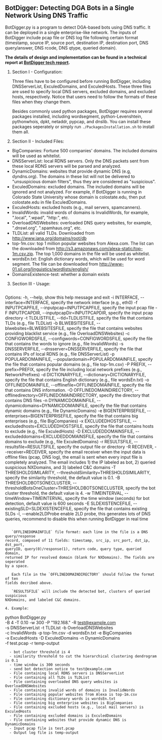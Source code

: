 
## BotDigger: Detecting DGA Bots in a Single Network Using DNS Traffic
BotDigger.py is a program to detect DGA-based bots using DNS traffic. It can be
deployed in a single enterprise-like network. The inputs of BotDigger include
pcap file or DNS log file following certain format (timestamp, source IP,
source port, destination IP, destination port, DNS query/answer, DNS rcode, DNS
qtype, queried domain).

**The details of design and implementation can be found in a technical report
at [BotDigger tech report](http://www.cs.colostate.edu/~hanzhang/papers/BotDigger-techReport.pdf).**

1. Section I - Configuration:

   Three files have to be configured before running BotDigger, including
DNSServerList, ExculedDomains, and ExculedHosts. These three files are used to
specify local DNS servers, excluded domains, and excluded hosts, respectively.
Notice that users need to follow the formats of these files when they change
them.

   Besides commonly used python packages, BotDigger requires several packages
installed, including wordsegment, python-Levenshtein, pythonwhois, dpkt,
netaddr, pypcap, and dnslib. You can install these packages seperately or
simply run `./PackagesInstallation.sh` to install them all.

2. Section II - Included Files:
  * BigCompanies: Fortune 500 companies' domains. The included domains will be used as whitelist.
  * DNSServerList: local RDNS servers. Only the DNS packets sent from these local RDNS servers will be parsed and analyzed.
  * DynamicDomains: websites that provide dynamic DNS (e.g, dyndns.org). The domains in these list will not be delivered to "unsuspicious domain filters", thus they are considered as "suspicious".
  * ExculedDomains: excluded domains. The included domains will be ignored and not analyzed. For example, if BotDigger is running in Colorado State University whose domain is colostate.edu, then put colostate.edu in file ExculedDomains.
  * ExculedHosts: excluded hosts (e.g., mail servers, spamcanners).
  * InvalidWords: invalid words of domains is InvalidWords, for example, ".local", ".wpad", "http:", etc.
  * OverloadDNSWebsites: overloaded DNS query websites, for example, ".dnswl.org", ".spamhaus.org", etc.
  * TLDList: all valid TLDs. Downloaded from http://www.iana.org/domains/root/db
  * top-1m.csv: top 1 million popular websites from Alexa.com. The list can the downloaded from http://s3.amazonaws.com/alexa-static/top-1m.csv.zip. The top 1,000 domains in the file will be used as whitelist.
  * wordsEn.txt: English dictionary words, which will be used for word segment. The file can be downloaded from http://www-01.sil.org/linguistics/wordlists/english/
  * DomainsExistence-test: whether a domain exists

3. Section III - Usage:

   ```
Options:
  -h, --help, show this help message and exit
  -i INTERFACE, --interface=INTERFACE,
            specify the network interface (e.g., eth0)
  -f INPUTPCAPFILE, --inputpcap=INPUTPCAPFILE,
            specify the input pcap file
  -F INPUTPCAPDIR, --inputpcapDir=INPUTPCAPDIR,
            specify the input pcap directory
  -t TLDLISTFILE, --tld=TLDLISTFILE,
            specify the file that contains TLDs (e.g., file TLDList)
  -b BLWEBSITESFILE, --blwebsites=BLWEBSITESFILE,
            specify the file that contains websites providing blacklist service
            (e.g., file OverloadDNSWebsites)
  -c CONFIGWORDSFILE, --configwords=CONFIGWORDSFILE,
            specify the file that contains the words to ignore (e.g., file InvalidWords)
  -s DNSSERVERFILE, --dnsserver=DNSSERVERFILE,
            specify the file that contains IPs of local RDNS (e.g., file DNSServerList)
  -p POPULARDOMAINFILE, --populardomain=POPULARDOMAINFILE,
            specify the file that contains popular domains (e.g., file top-1m.csv)
  -P PREFIX, --prefix=PREFIX,
            specify the file including local network prefixes (e.g., NetworkPrefixes)
  -d DICTIONARYFILE, --dictionary=DICTIONARYFILE,
            specify the file that contains English dictionary (e.g., file wordsEn.txt)
  -o OFFLINEDOMAINFILE, --offlinefile=OFFLINEDOMAINFILE,
            specify the file that contains DNS information.
  -O OFFLINEDOMAINDIRECTORY, --offlinedirectory=OFFLINEDOMAINDIRECTORY,
            specify the directory that contains DNS files
  -n DYNAMICDOMAINFILE, --dynamicdomains=DYNAMICDOMAINFILE,
            specify the file that contains dynamic domains (e.g., file DynamicDomains)
  -e BIGENTERPRISEFILE, --enterprises=BIGENTERPRISEFILE,
            specify the file that contains big enterprises (e.g., file BigCompanies)
  -x EXCLUDEDHOSTSFILE, --excludedhosts=EXCLUDEDHOSTSFILE,
            specify the file that contains hosts to exclude (e.g., file ExculedHosts)
  -D EXCLUDEDDOMAINSFILE, --excludeddomains=EXCLUDEDDOMAINSFILE,
            specify the file that contains domains to exclude (e.g., file ExculedDomains)
  -r RESULTSFILE, --resultsfile=RESULTSFILE,
            specify the output file or directory
  -R RECEIVER, --receiver=RECEIVER,
            specify the email receiver when the input data is offline files
            (pcap, DNS log), the email is sent when every input file is completely
            analyzed. The email includes 1) the IP labeled as bot, 2) queried suspicious
            NXDomains, and 3) labeled C&C domains
  -T THRESHOLDSIMILARITY, --thresholdSimilarity=THRESHOLDSIMILARITY,
            specify the similarity threshold, the default value is 0.1.
  -B THRESHOLDBOTSONECLUSTER, --thresholdBotsOneCluster=THRESHOLDBOTSONECLUSTER,
            specify the bot cluster threshold, the default value is 4.
  -w TIMEINTERVAL, --timeWindow=TIMEINTERVAL,
            specify the time window (seconds) for bot detection, default value
            is 600 seconds
  -E SLDEXISTENCEFILE, --existingSLD=SLDEXISTENCEFILE,
            specify the file that contains existing SLDs
  -l, --enable2LDProbe
            enable 2LD probe, this generates lots of DNS queries, recommend to
            disable this when running BotDigger in real time
```

   `OFFLINEDOMAINFILE` file format: each line in the file is a DNS query/response
record, composed of 11 fields: timestamp, src_ip, src_port, dst_ip, dst_port,
queryID, query(0)/response(1), return code, query type, queried domain,
returned IP for resolved domain (blank for NXDomains). The fields are seperated
by a space.

   Each file in the `OFFLINEDOMAINDIRECTORY` should follow the format of ten
fields decribed above.

   `RESULTSFILE` will include the detected bot, clusters of queried suspicious
NXDomains, and labeled C&C domains.

4. Example:
   ```
python BotDigger.py \
  -B 4 -T 0.10 -w 300 -P "192.168." -R test@example.com \
  -s DNSServerList -t TLDList -b OverloadDNSWebsites \
  -c InvalidWords -p top-1m.csv -d wordsEn.txt -e BigCompanies \
  -x ExculedHosts -D ExculedDomains -n DynamicDomains \
  -f test.pcap -r temp-output
```
  - bot cluster threshold is 4
  - similarity threshold to cut the hierarchical clustering dendrogram is 0.1
  - time window is 300 seconds
  - send bot detection notice to test@example.com
  - File containing local RDNS servers is DNSServerList
  - File containing all TLDs is TLDList
  - File containing overloaded DNS query websites is OverloadDNSWebsites
  - File containing invalid words of domains is InvalidWords
  - File containing popular websites from Alexa is top-1m.csv
  - File containing dictionary words is wordsEn.txt
  - File containing big enterprise websites is BigCompanies
  - File containing excluded hosts (e.g., local mail servers) is ExculedHosts
  - File containing excluded domains is ExculedDomains
  - File containing websites that provide dynamic DNS is DynamicDomains
  - Input pcap file is test.pcap
  - Output log file is temp-output
